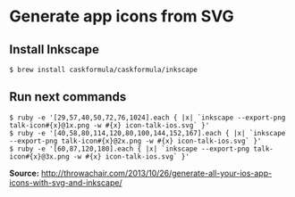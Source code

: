 # Generate app icons from SVG

## Install Inkscape

```
$ brew install caskformula/caskformula/inkscape
```

## Run next commands

```
$ ruby -e '[29,57,40,50,72,76,1024].each { |x| `inkscape --export-png talk-icon#{x}@1x.png -w #{x} icon-talk-ios.svg` }'
$ ruby -e '[40,58,80,114,120,80,100,144,152,167].each { |x| `inkscape --export-png talk-icon#{x}@2x.png -w #{x} icon-talk-ios.svg` }'
$ ruby -e '[60,87,120,180].each { |x| `inkscape --export-png talk-icon#{x}@3x.png -w #{x} icon-talk-ios.svg` }'
```

**Source:** http://throwachair.com/2013/10/26/generate-all-your-ios-app-icons-with-svg-and-inkscape/
